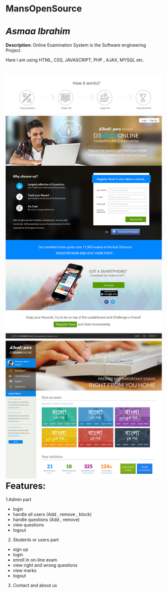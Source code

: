 # MansOpenSource
*Asmaa Ibrahim*
===========
**Description:**
Online Examination System is the Software engineering Project.


Here i am using HTML, CSS, JAVASCRIPT, PHP , AJAX, MYSQL etc.


![alt Online course](work.PNG)
![alt Online course](course.jpg)
![alt Online course](online.jpg)
**Features:**
===========
1.Admin part
  * login
  * handle all users (Add , remove , block)
  * handle questions (Add , remove)
  * view questions
  * logout
2. Students or users part
  * sign up
  * login
  * enroll in on-line exam
  * view right and wrong questions
  * view marks
  * logout
3. Contact and about us

